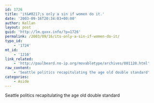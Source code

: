 ```yaml
---
id: 1726
title: 'it&#8217;s only a sin if women do it.'
date: '2003-09-16T20:34:03+00:00'
author: Kellan
layout: post
guid: 'http://lm.quxx.info/?p=1726'
permalink: /2003/09/16/its-only-a-sin-if-women-do-it/
typo_id:
    - '1724'
mt_id:
    - '1210'
link_related:
    - 'http://paulbeard.no-ip.org/movabletype/archives/001128.html'
raw_content:
    - 'Seattle politics recapitulating the age old double standard'
categories:
    - Aside
---
```


Seattle politics recapitulating the age old double standard